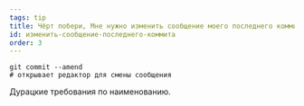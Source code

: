 ```yaml
---
tags: tip
title: Чёрт побери, Мне нужно изменить сообщение моего последнего коммита!
id: изменить-сообщение-последнего-коммита
order: 3
---
```

```git
git commit --amend
# открывает редактор для смены сообщения
```

Дурацкие требования по наименованию.